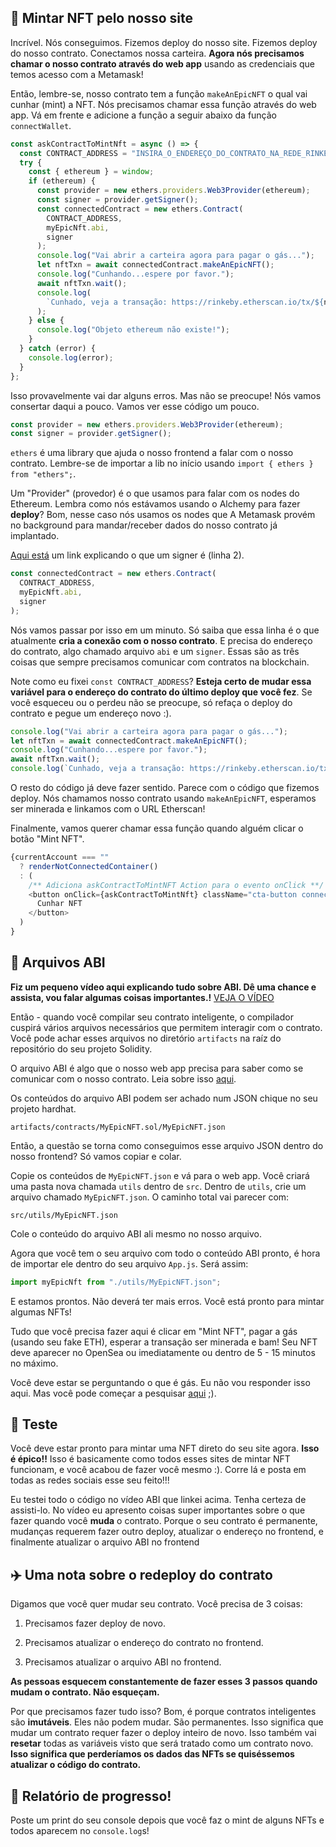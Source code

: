 ## 💚 Mintar NFT pelo nosso site

Incrível. Nós conseguimos. Fizemos deploy do nosso site. Fizemos deploy do nosso contrato. Conectamos nossa carteira. **Agora nós precisamos chamar o nosso contrato através do web app** usando as credenciais que temos acesso com a Metamask!

Então, lembre-se, nosso contrato tem a função `makeAnEpicNFT` o qual vai cunhar (mint) a NFT. Nós precisamos chamar essa função através do web app. Vá em frente e adicione a função a seguir abaixo da função `connectWallet`.

```javascript
const askContractToMintNft = async () => {
  const CONTRACT_ADDRESS = "INSIRA_O_ENDEREÇO_DO_CONTRATO_NA_REDE_RINKEBY";
  try {
    const { ethereum } = window;
    if (ethereum) {
      const provider = new ethers.providers.Web3Provider(ethereum);
      const signer = provider.getSigner();
      const connectedContract = new ethers.Contract(
        CONTRACT_ADDRESS,
        myEpicNft.abi,
        signer
      );
      console.log("Vai abrir a carteira agora para pagar o gás...");
      let nftTxn = await connectedContract.makeAnEpicNFT();
      console.log("Cunhando...espere por favor.");
      await nftTxn.wait();
      console.log(
        `Cunhado, veja a transação: https://rinkeby.etherscan.io/tx/${nftTxn.hash}`
      );
    } else {
      console.log("Objeto ethereum não existe!");
    }
  } catch (error) {
    console.log(error);
  }
};
```

Isso provavelmente vai dar alguns erros. Mas não se preocupe! Nós vamos consertar daqui a pouco. Vamos ver esse código um pouco.

```javascript
const provider = new ethers.providers.Web3Provider(ethereum);
const signer = provider.getSigner();
```

`ethers` é uma library que ajuda o nosso frontend a falar com o nosso contrato. Lembre-se de importar a lib no início usando `import { ethers } from "ethers";`.

Um "Provider" (provedor) é o que usamos para falar com os nodes do Ethereum. Lembra como nós estávamos usando o Alchemy para fazer **deploy**? Bom, nesse caso nós usamos os nodes que A Metamask provém no background para mandar/receber dados do nosso contrato já implantado.

[Aqui está](https://docs.ethers.io/v5/api/signer/#signers) um link explicando o que um signer é (linha 2).

```javascript
const connectedContract = new ethers.Contract(
  CONTRACT_ADDRESS,
  myEpicNft.abi,
  signer
);
```

Nós vamos passar por isso em um minuto. Só saiba que essa linha é o que atualmente **cria a conexão com o nosso contrato**. E precisa do endereço do contrato, algo chamado arquivo `abi` e um `signer`. Essas são as três coisas que sempre precisamos comunicar com contratos na blockchain.

Note como eu fixei `const CONTRACT_ADDRESS`? **Esteja certo de mudar essa variável para o endereço do contrato do último deploy que você fez**. Se você esqueceu ou o perdeu não se preocupe, só refaça o deploy do contrato e pegue um endereço novo :).

```javascript
console.log("Vai abrir a carteira agora para pagar o gás...");
let nftTxn = await connectedContract.makeAnEpicNFT();
console.log("Cunhando...espere por favor.");
await nftTxn.wait();
console.log(`Cunhado, veja a transação: https://rinkeby.etherscan.io/tx/${nftTxn.hash}`);
```

O resto do código já deve fazer sentido. Parece com o código que fizemos deploy. Nós chamamos nosso contrato usando `makeAnEpicNFT`, esperamos ser minerada e linkamos com o URL Etherscan!

Finalmente, vamos querer chamar essa função quando alguém clicar o botão "Mint NFT".

```javascript
{currentAccount === ""
  ? renderNotConnectedContainer()
  : (
    /** Adiciona askContractToMintNFT Action para o evento onClick **/
    <button onClick={askContractToMintNft} className="cta-button connect-wallet-button">
      Cunhar NFT
    </button>
  )
}
```

## 📂 Arquivos ABI

**Fiz um pequeno vídeo aqui explicando tudo sobre ABI. Dê uma chance e assista, vou falar algumas coisas importantes.!**
[VEJA O VÍDEO](https://www.loom.com/share/6aa1031ea502453d9b9e77733e4cbd3b)

Então - quando você compilar seu contrato inteligente, o compilador cuspirá vários arquivos necessários que permitem interagir com o contrato. Você pode achar esses arquivos no diretório `artifacts` na raíz do repositório do seu projeto Solidity.

O arquivo ABI é algo que o nosso web app precisa para saber como se comunicar com o nosso contrato. Leia sobre isso [aqui](https://docs.soliditylang.org/en/v0.5.3/abi-spec.html).

Os conteúdos do arquivo ABI podem ser achado num JSON chique no seu projeto hardhat.

`artifacts/contracts/MyEpicNFT.sol/MyEpicNFT.json`

Então, a questão se torna como conseguimos esse arquivo JSON dentro do nosso frontend? Só vamos copiar e colar.

Copie os conteúdos de `MyEpicNFT.json` e vá para o web app. Você criará uma pasta nova chamada `utils` dentro de `src`. Dentro de `utils`, crie um arquivo chamado `MyEpicNFT.json`. O caminho total vai parecer com:

`src/utils/MyEpicNFT.json`

Cole o conteúdo do arquivo ABI ali mesmo no nosso arquivo.

Agora que você tem o seu arquivo com todo o conteúdo ABI pronto, é hora de importar ele dentro do seu arquivo `App.js`. Será assim:

```javascript
import myEpicNft from "./utils/MyEpicNFT.json";
```

E estamos prontos. Não deverá ter mais erros. Você está pronto para mintar algumas NFTs!

Tudo que você precisa fazer aqui é clicar em "Mint NFT", pagar a gás (usando seu fake ETH), esperar a transação ser minerada e bam! Seu NFT deve aparecer no OpenSea ou imediatamente ou dentro de 5 - 15 minutos no máximo.

Você deve estar se perguntando o que é gás. Eu não vou responder isso aqui. Mas você pode começar a pesquisar [aqui](https://solidity.web3dev.com.br/exemplos/linguagem-v0.8.3/gas/) ;).

## 🤩 Teste

Você deve estar pronto para mintar uma NFT direto do seu site agora. **Isso é épico!!** Isso é basicamente como todos esses sites de mintar NFT funcionam, e você acabou de fazer você mesmo :). Corre lá e posta em todas as redes sociais esse seu feito!!!

Eu testei todo o código no vídeo ABI que linkei acima. Tenha certeza de assisti-lo. No vídeo eu apresento coisas super importantes sobre o que fazer quando você **muda** o contrato. Porque o seu contrato é permanente, mudanças requerem fazer outro deploy, atualizar o endereço no frontend, e finalmente atualizar o arquivo ABI no frontend

## ✈️ Uma nota sobre o redeploy do contrato

Digamos que você quer mudar seu contrato. Você precisa de 3 coisas:

1. Precisamos fazer deploy de novo.

2. Precisamos atualizar o endereço do contrato no frontend.

3. Precisamos atualizar o arquivo ABI no frontend.

**As pessoas esquecem constantemente de fazer esses 3 passos quando mudam o contrato. Não esqueçam.**

Por que precisamos fazer tudo isso? Bom, é porque contratos inteligentes são  **imutáveis**. Eles não podem mudar. São permanentes. Isso significa que mudar um contrato requer fazer o deploy inteiro de novo. Isso também vai **resetar** todas as variáveis visto que será tratado como um contrato novo. **Isso significa que perderíamos os dados das NFTs se quiséssemos atualizar o código do contrato.**

🚨 Relatório de progresso!
------------------------
Poste um print do seu console depois que você faz o mint de alguns NFTs e todos aparecem no `console.log`s!
